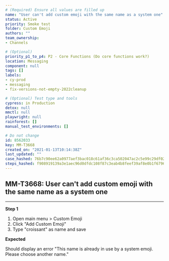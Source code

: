 ```yaml
---
# (Required) Ensure all values are filled up
name: "User can't add custom emoji with the same name as a system one"
status: Active
priority: Smoke test
folder: Custom Emoji
authors: ""
team_ownership: 
- Channels

# (Optional)
priority_p1_to_p4: P2 - Core Functions (Do core functions work?)
location: Messaging
component: null
tags: []
labels: 
- cy-prod
- messaging
- fix-versions-not-empty-2022cleanup

# (Optional) Test type and tools
cypress: in Production
detox: null
mmctl: null
playwright: null
rainforest: []
manual_test_environments: []

# Do not change
id: 8562033
key: MM-T3668
created_on: "2021-01-13T10:14:38Z"
last_updated: ""
case_hashed: 76b7c90ee62a0977aef3bac018c61af36c3ca502047ac2c5e99c29df02ce56c5710647e9ee8d53d666e05b3b7c869ac0
steps_hashed: f908919139a3e1aec96d0dfdc108f87c3eab4b8feef39af8e0b1f67963f6efa75143c5f296283c38e1e4e609c3f10cc8
---
```


<!-- (Auto-generated) Based on frontmatter's "key" and "name" -->

## MM-T3668: User can't add custom emoji with the same name as a system one

---

**Step 1**

1. Open main menu > Custom Emoji
2. Click "Add Custom Emoji"
3. Type "croissant" as name and save

**Expected**

Should display an error "This name is already in use by a system emoji. Please choose another name."
